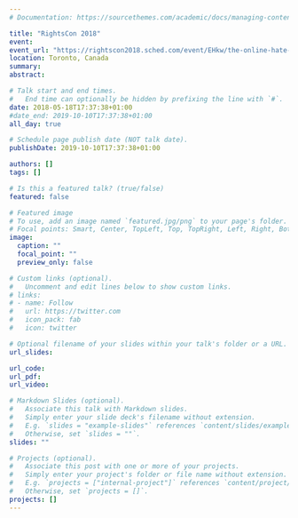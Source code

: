 ```yaml
---
# Documentation: https://sourcethemes.com/academic/docs/managing-content/

title: "RightsCon 2018"
event:
event_url: "https://rightscon2018.sched.com/event/EHkw/the-online-hate-index-using-ai-to-create-community-based-definitions-of-hate-speech" 
location: Toronto, Canada
summary:
abstract:

# Talk start and end times.
#   End time can optionally be hidden by prefixing the line with `#`.
date: 2018-05-18T17:37:38+01:00
#date_end: 2019-10-10T17:37:38+01:00
all_day: true

# Schedule page publish date (NOT talk date).
publishDate: 2019-10-10T17:37:38+01:00

authors: []
tags: []

# Is this a featured talk? (true/false)
featured: false

# Featured image
# To use, add an image named `featured.jpg/png` to your page's folder. 
# Focal points: Smart, Center, TopLeft, Top, TopRight, Left, Right, BottomLeft, Bottom, BottomRight.
image:
  caption: ""
  focal_point: ""
  preview_only: false

# Custom links (optional).
#   Uncomment and edit lines below to show custom links.
# links:
# - name: Follow
#   url: https://twitter.com
#   icon_pack: fab
#   icon: twitter

# Optional filename of your slides within your talk's folder or a URL.
url_slides:

url_code:
url_pdf:
url_video:

# Markdown Slides (optional).
#   Associate this talk with Markdown slides.
#   Simply enter your slide deck's filename without extension.
#   E.g. `slides = "example-slides"` references `content/slides/example-slides.md`.
#   Otherwise, set `slides = ""`.
slides: ""

# Projects (optional).
#   Associate this post with one or more of your projects.
#   Simply enter your project's folder or file name without extension.
#   E.g. `projects = ["internal-project"]` references `content/project/deep-learning/index.md`.
#   Otherwise, set `projects = []`.
projects: []
---
```

